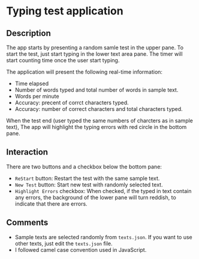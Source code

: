 # Typing test application

## Description
The app starts by presenting a random samle test in the upper pane. To start the test, just start typing in the lower text area pane. The timer will start counting time once the user start typing.

The application will present the following real-time information:

- Time elapsed
- Number of words typed and total number of words in sample text.
- Words per minute
- Accuracy: precent of corrct characters typed.
- Accuracy: number of correct characters and total characters typed.

When the test end (user typed the same numbers of charcters as in sample text), The app will highlight the typing errors with red circle in the bottom pane.

## Interaction
There are two buttons and a checkbox below the bottom pane:

- `ReStart` button: Restart the test with the same sample text.
- `New Test` button: Start new test with randomly selected text.
- `Highlight Errors` checkbox: When checked, if the typed in text contain any errors, the background of the lower pane will turn reddish, to indicate that there are errors.

## Comments

- Sample texts are selected randomly from `texts.json`. If you want to use other texts, just edit the `texts.json` file.
- I followed camel case convention used in JavaScript.
